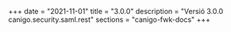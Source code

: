 +++
date        = "2021-11-01"
title       = "3.0.0"
description = "Versió 3.0.0 canigo.security.saml.rest"
sections    = "canigo-fwk-docs"
+++